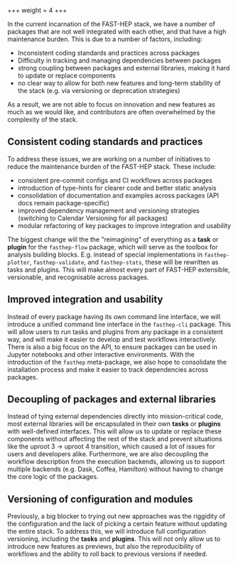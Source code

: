 +++
weight = 4
+++

In the current incarnation of the FAST-HEP stack, we have a number of packages that are not well integrated with each other, and that have a high maintenance burden.
This is due to a number of factors, including:
- Inconsistent coding standards and practices across packages
- Difficulty in tracking and managing dependencies between packages
- strong coupling between packages and external libraries, making it hard to update or replace components
- no clear way to allow for both new features and long-term stability of the stack (e.g. via versioning or deprecation strategies)

As a result, we are not able to focus on innovation and new features as much as we would like, and contributors are often overwhelmed by the complexity of the stack.


## Consistent coding standards and practices
To address these issues, we are working on a number of initiatives to reduce the maintenance burden of the FAST-HEP stack. These include:
 - consistent pre-commit configs and CI workflows across packages
 - introduction of type-hints for clearer code and better static analysis
 - consolidation of documentation and examples across packages (API docs remain package-specific)
 - improved dependency management and versioning strategies (switching to Calendar Versioning for all packages)
 - modular refactoring of key packages to improve integration and usability

The biggest change will the the "reimagining" of everything as a **task** or **plugin** for the `fasthep-flow` package, which will serve as the toolbox for analysis building blocks. E.g. instead of special implementations in `fasthep-plotter`, `fasthep-validate`, and `fasthep-stats`, these will be rewritten as tasks and plugins. 
This will make almost every part of FAST-HEP extensible, versionable, and recognisable across packages.

## Improved integration and usability
Instead of every package having its own command line interface, we will introduce a unified command line interface in the `fasthep-cli` package. This will allow users to run tasks and plugins from any package in a consistent way, and will make it easier to develop and test workflows interactively. There is also a big focus on the API, to ensure packages can be used in Jupyter notebooks and other interactive environments. With the introduction of the `fasthep` meta-package, we also hope to consolidate the installation process and make it easier to track dependencies across packages.

## Decoupling of packages and external libraries
Instead of tying external dependencies directly into mission-critical code, most external libraries will be encapsulated in their own **tasks** or **plugins** with well-defined interfaces.
This will allow us to update or replace these components without affecting the rest of the stack and prevent situations like the uproot 3 &rarr; uproot 4 transition, which caused a lot of issues for users and developers alike. Furthermore, we are also decoupling the workflow description from the execution backends, allowing us to support multiple backends (e.g. Dask, Coffea, Hamilton) without having to change the core logic of the packages.

## Versioning of configuration and modules
Previously, a big blocker to trying out new approaches was the riggidity of the configuration and the lack of picking a certain feature without updating the entire stack.
To address this, we will introduce full configuration versioning, including the **tasks** and **plugins**. This will not only allow us to introduce new features as previews, but also the reproducibility of workflows and the ability to roll back to previous versions if needed. 
